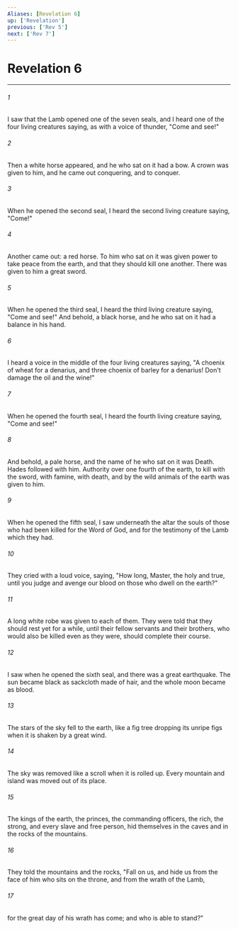 ```yaml
---
Aliases: [Revelation 6]
up: ['Revelation']
previous: ['Rev 5']
next: ['Rev 7']
---
```

# Revelation 6
***





###### 1 

I saw that the Lamb opened one of the seven seals, and I heard one of the four living creatures saying, as with a voice of thunder, "Come and see!" 



###### 2 

Then a white horse appeared, and he who sat on it had a bow. A crown was given to him, and he came out conquering, and to conquer. 



###### 3 

When he opened the second seal, I heard the second living creature saying, "Come!" 



###### 4 

Another came out: a red horse. To him who sat on it was given power to take peace from the earth, and that they should kill one another. There was given to him a great sword. 



###### 5 

When he opened the third seal, I heard the third living creature saying, "Come and see!" And behold, a black horse, and he who sat on it had a balance in his hand. 



###### 6 

I heard a voice in the middle of the four living creatures saying, "A choenix of wheat for a denarius, and three choenix of barley for a denarius! Don't damage the oil and the wine!" 



###### 7 

When he opened the fourth seal, I heard the fourth living creature saying, "Come and see!" 



###### 8 

And behold, a pale horse, and the name of he who sat on it was Death. Hades followed with him. Authority over one fourth of the earth, to kill with the sword, with famine, with death, and by the wild animals of the earth was given to him. 



###### 9 

When he opened the fifth seal, I saw underneath the altar the souls of those who had been killed for the Word of God, and for the testimony of the Lamb which they had. 



###### 10 

They cried with a loud voice, saying, "How long, Master, the holy and true, until you judge and avenge our blood on those who dwell on the earth?" 



###### 11 

A long white robe was given to each of them. They were told that they should rest yet for a while, until their fellow servants and their brothers, who would also be killed even as they were, should complete their course. 



###### 12 

I saw when he opened the sixth seal, and there was a great earthquake. The sun became black as sackcloth made of hair, and the whole moon became as blood. 



###### 13 

The stars of the sky fell to the earth, like a fig tree dropping its unripe figs when it is shaken by a great wind. 



###### 14 

The sky was removed like a scroll when it is rolled up. Every mountain and island was moved out of its place. 



###### 15 

The kings of the earth, the princes, the commanding officers, the rich, the strong, and every slave and free person, hid themselves in the caves and in the rocks of the mountains. 



###### 16 

They told the mountains and the rocks, "Fall on us, and hide us from the face of him who sits on the throne, and from the wrath of the Lamb, 



###### 17 

for the great day of his wrath has come; and who is able to stand?"
